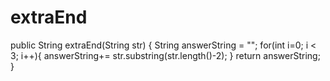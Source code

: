 # extraEnd

public String extraEnd(String str) {
  String answerString = "";
  for(int i=0; i < 3; i++){
    answerString+= str.substring(str.length()-2);
  }
  return answerString;
}
